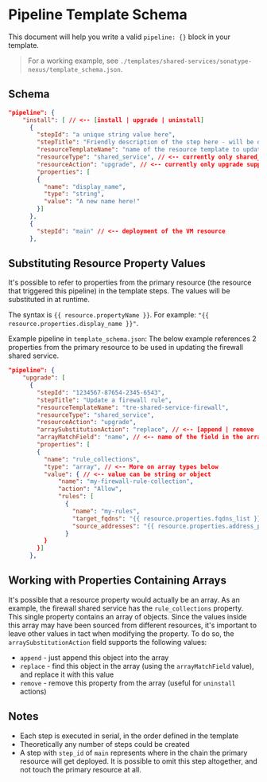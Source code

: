 # Pipeline Template Schema
This document will help you write a valid `pipeline: {}` block in your template.

> For a working example, see `./templates/shared-services/sonatype-nexus/template_schema.json`.

## Schema
```json
"pipeline": {
    "install": [ // <-- [install | upgrade | uninstall]
      {
        "stepId": "a unique string value here",
        "stepTitle": "Friendly description of the step here - will be displayed in the UI",
        "resourceTemplateName": "name of the resource template to update",
        "resourceType": "shared_service", // <-- currently only shared_service types supported
        "resourceAction": "upgrade", // <-- currently only upgrade supported
        "properties": [
        {
          "name": "display_name",
          "type": "string",
          "value": "A new name here!"
        }]
      },
      {
        "stepId": "main" // <-- deployment of the VM resource
      },

```

## Substituting Resource Property Values
It's possible to refer to properties from the primary resource (the resource that triggered this pipeline) in the template steps. The values will be substituted in at runtime.

The syntax is `{{ resource.propertyName }}`. For example: `"{{ resource.properties.display_name }}"`.

Example pipeline in `template_schema.json`:
The below example references 2 properties from the primary resource to be used in updating the firewall shared service.

```json
"pipeline": {
    "upgrade": [
      {
        "stepId": "1234567-87654-2345-6543",
        "stepTitle": "Update a firewall rule",
        "resourceTemplateName": "tre-shared-service-firewall",
        "resourceType": "shared_service", 
        "resourceAction": "upgrade",
        "arraySubstitutionAction": "replace", // <-- [append | remove | replace]
        "arrayMatchField": "name", // <-- name of the field in the array object to match on, for remove / replace
        "properties": [
        {
          "name": "rule_collections",
          "type": "array", // <-- More on array types below
          "value": { // <-- value can be string or object
              "name": "my-firewall-rule-collection",
              "action": "Allow",
              "rules": [
                {
                  "name": "my-rules",
                  "target_fqdns": "{{ resource.properties.fqdns_list }}",
                  "source_addresses": "{{ resource.properties.address_prefixes }}"
                }
          }
        }]
      },
```

## Working with Properties Containing Arrays
It's possible that a resource property would actually be an array. As an example, the firewall shared service has the `rule_collections` property. This single property contains
an array of objects. Since the values inside this array may have been sourced from different resources, it's important to leave other values in tact when modifying the property.
To do so, the `arraySubstitutionAction` field supports the following values:
- `append` - just append this object into the array
- `replace` - find this object in the array (using the `arrayMatchField` value), and replace it with this value
- `remove` - remove this property from the array (useful for `uninstall` actions)

## Notes
- Each step is executed in serial, in the order defined in the template
- Theoretically any number of steps could be created
- A step with `step_id` of `main` represents where in the chain the primary resource will get deployed. It is possible to omit this step altogether, and not touch the primary resource at all.
